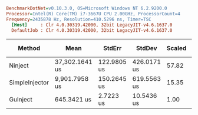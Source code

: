 ``` ini

BenchmarkDotNet=v0.10.3.0, OS=Microsoft Windows NT 6.2.9200.0
Processor=Intel(R) Core(TM) i7-3667U CPU 2.00GHz, ProcessorCount=4
Frequency=2435878 Hz, Resolution=410.5296 ns, Timer=TSC
  [Host]     : Clr 4.0.30319.42000, 32bit LegacyJIT-v4.6.1637.0
  DefaultJob : Clr 4.0.30319.42000, 32bit LegacyJIT-v4.6.1637.0


```
 |         Method |           Mean |      StdErr |      StdDev | Scaled | Scaled-StdDev |   Gen 0 | Allocated |
 |--------------- |--------------- |------------ |------------ |------- |-------------- |-------- |---------- |
 |        Ninject | 37,302.1641 us | 122.9805 us | 426.0171 us |  57.82 |          1.10 |       - |   1.56 MB |
 | SimpleInjector |  9,901.7958 us | 150.2645 us | 619.5563 us |  15.35 |          0.96 |       - | 459.46 kB |
 |       GuInject |    645.3421 us |   2.7223 us |  10.5436 us |   1.00 |          0.00 | 41.0739 |  94.69 kB |

